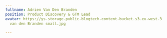 ```yaml
---
fullname: Adrien Van Den Branden
position: Product Discovery & GTM Lead
avatar: https://ys-storage-public-blogtech-content-bucket.s3.eu-west-3.amazonaws.com/Adrien
  van den Branden small.jpg

---
```

